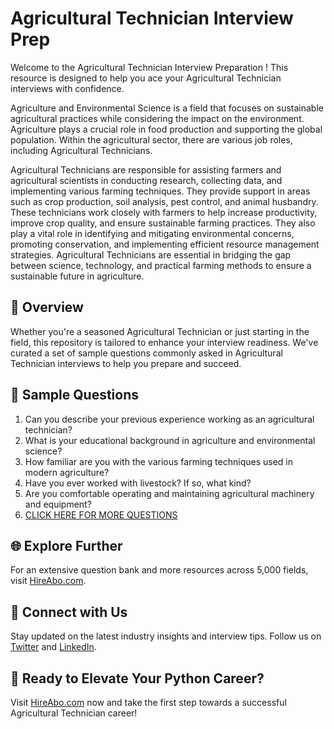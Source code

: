 # Agricultural Technician Interview Prep

Welcome to the Agricultural Technician Interview Preparation ! This resource is designed to help you ace your Agricultural Technician interviews with confidence.

Agriculture and Environmental Science is a field that focuses on sustainable agricultural practices while considering the impact on the environment. Agriculture plays a crucial role in food production and supporting the global population. Within the agricultural sector, there are various job roles, including Agricultural Technicians. 

Agricultural Technicians are responsible for assisting farmers and agricultural scientists in conducting research, collecting data, and implementing various farming techniques. They provide support in areas such as crop production, soil analysis, pest control, and animal husbandry. These technicians work closely with farmers to help increase productivity, improve crop quality, and ensure sustainable farming practices. They also play a vital role in identifying and mitigating environmental concerns, promoting conservation, and implementing efficient resource management strategies. Agricultural Technicians are essential in bridging the gap between science, technology, and practical farming methods to ensure a sustainable future in agriculture.

## 🚀 Overview

Whether you're a seasoned Agricultural Technician or just starting in the field, this repository is tailored to enhance your interview readiness. We've curated a set of sample questions commonly asked in Agricultural Technician interviews to help you prepare and succeed.

## 📝 Sample Questions

1. Can you describe your previous experience working as an agricultural technician?
2. What is your educational background in agriculture and environmental science?
3. How familiar are you with the various farming techniques used in modern agriculture?
4. Have you ever worked with livestock? If so, what kind?
5. Are you comfortable operating and maintaining agricultural machinery and equipment?
6. [CLICK HERE FOR MORE QUESTIONS](https://hireabo.com/job/10_0_7/Agricultural%20Technician)

## 🌐 Explore Further

For an extensive question bank and more resources across 5,000 fields, visit [HireAbo.com](https://www.hireabo.com).

## 📱 Connect with Us

Stay updated on the latest industry insights and interview tips. Follow us on [Twitter](https://twitter.com/hireabo) and [LinkedIn](https://www.linkedin.com/in/hire-abo-3609972a8/).

## 🚀 Ready to Elevate Your Python Career?

Visit [HireAbo.com](https://www.hireabo.com) now and take the first step towards a successful Agricultural Technician career!